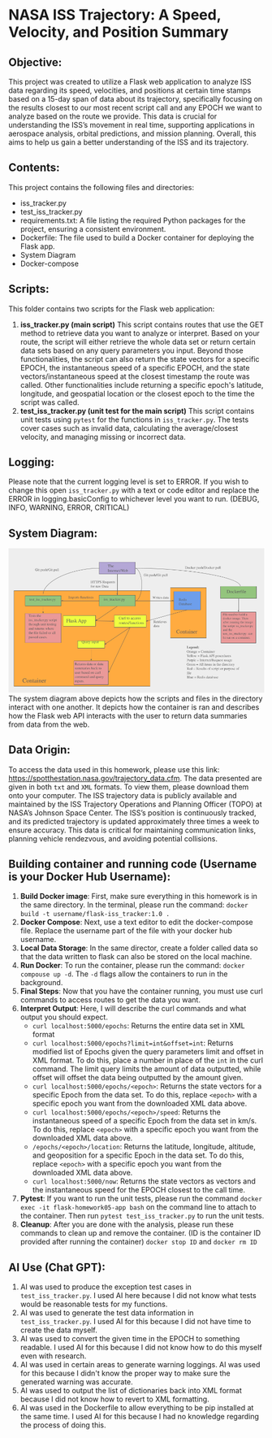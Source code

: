 # NASA ISS Trajectory: A Speed, Velocity, and Position Summary

## Objective:
This project was created to utilize a Flask web application to analyze ISS data regarding its speed, velocities, and positions at certain time stamps based on a 15-day span of data about its trajectory, specifically focusing on the results closest to our most recent script call and any EPOCH we want to analyze based on the route we provide. This data is crucial for understanding the ISS’s movement in real time, supporting applications in aerospace analysis, orbital predictions, and mission planning. Overall, this aims to help us gain a better understanding of the ISS and its trajectory.

## Contents: 
This project contains the following files and directories:
- iss_tracker.py
- test_iss_tracker.py
- requirements.txt: A file listing the required Python packages for the project, ensuring a consistent environment.
- Dockerfile: The file used to build a Docker container for deploying the Flask app.
- System Diagram
- Docker-compose

## Scripts:
This folder contains two scripts for the Flask web application:
1. **iss_tracker.py (main script)**
This script contains routes that use the GET method to retrieve data you want to analyze or interpret. Based on your route, the script will either retrieve the whole data set or return certain data sets based on any query parameters you input. Beyond those functionalities, the script can also return the state vectors for a specific EPOCH, the instantaneous speed of a specific EPOCH, and the state vectors/instantaneous speed at the closest timestamp the route was called. Other functionalities include returning a specific epoch's latitude, longitude, and geospatial location or the closest epoch to the time the script was called. 
3. **test_iss_tracker.py (unit test for the main script)**
This script contains unit tests using `pytest` for the functions in `iss_tracker.py`. The tests cover cases such as invalid data, calculating the average/closest velocity, and managing missing or incorrect data.

## Logging:
Please note that the current logging level is set to ERROR. If you wish to change this open `iss_tracker.py` with a text or code editor and replace the ERROR in logging.basicConfig to whichever level you want to run. (DEBUG, INFO, WARNING, ERROR, CRITICAL)

## System Diagram:
<img src="ISSTracker_System_Diagram.png" alt="My Image" width="800">
The system diagram above depicts how the scripts and files in the directory interact with one another. It depicts how the container is ran and describes how the Flask web API interacts with the user to return data summaries from data from the web. 

## Data Origin:
To access the data used in this homework, please use this link: https://spotthestation.nasa.gov/trajectory_data.cfm. The data presented are given in both `txt` and `XML` formats. To view them, please download them onto your computer. The ISS trajectory data is publicly available and maintained by the ISS Trajectory Operations and Planning Officer (TOPO) at NASA’s Johnson Space Center. The ISS’s position is continuously tracked, and its predicted trajectory is updated approximately three times a week to ensure accuracy. This data is critical for maintaining communication links, planning vehicle rendezvous, and avoiding potential collisions. 
   
## Building container and running code (Username is your Docker Hub Username):
1. **Build Docker image**: First, make sure everything in this homework is in the same directory. In the terminal, please run the command: `docker build -t username/flask-iss_tracker:1.0 .`
2. **Docker Compose**: Next, use a text editor to edit the docker-compose file. Replace the username part of the file with your docker hub username.
3. **Local Data Storage**: In the same director, create a folder called data so that the data written to flask can also be stored on the local machine. 
4. **Run Docker**: To run the container, please run the command: `docker compouse up -d`. The `-d` flags allow the containers to run in the background.
5. **Final Steps**: Now that you have the container running, you must use curl commands to access routes to get the data you want.
6. **Interpret Output**: Here, I will describe the curl commands and what output you should expect.
   - `curl localhost:5000/epochs`: Returns the entire data set in XML format
   - `curl localhost:5000/epochs?limit=int&offset=int`: Returns modified list of Epochs given the query parameters limit and offset in XML format. To do this, place a number in place of the `int` in the curl command. The limit query limits the amount of data outputted, while offset will offset the data being outputted by the amount given.
   - `curl localhost:5000/epochs/<epoch>`: Returns the state vectors for a specific Epoch from the data set. To do this, replace `<epoch>` with a specific epoch you want from the downloaded XML data above.
   - `curl localhost:5000/epochs/<epoch>/speed`: Returns the instantaneous speed of a specific Epoch from the data set in km/s. To do this, replace `<epoch>` with a specific epoch you want from the downloaded XML data above.
   - `/epochs/<epoch>/location`: Returns the latitude, longitude, altitude, and geoposition for a specific Epoch in the data set. To do this, replace `<epoch>` with a specific epoch you want from the downloaded XML data above.
   - `curl localhost:5000/now`: Returns the state vectors as vectors and the instantaneous speed for the EPOCH closest to the call time.
7. **Pytest**: If you want to run the unit tests, please run the command `docker exec -it flask-homework05-app bash` on the command line to attach to the container. Then run `pytest test_iss_tracker.py` to run the unit tests.
8. **Cleanup**: After you are done with the analysis, please run these commands to clean up and remove the container. (ID is the container ID provided after running the container) `docker stop ID` and `docker rm ID`
   
## AI Use (Chat GPT): 
1. AI was used to produce the exception test cases in `test_iss_tracker.py`. I used AI here because I did not know what tests would be reasonable tests for my functions.
3. AI was used to generate the test data information in `test_iss_tracker.py`. I used AI for this because I did not have time to create the data myself.
4. AI was used to convert the given time in the EPOCH to something readable. I used AI for this because I did not know how to do this myself even with research.
5. AI was used in certain areas to generate warning loggings. AI was used for this because I didn't know the proper way to make sure the generated warning was accurate.
6. AI was used to output the list of dictionaries back into XML format because I did not know how to revert to XML formatting.
7. AI was used in the Dockerfile to allow everything to be pip installed at the same time. I used AI for this because I had no knowledge regarding the process of doing this.

